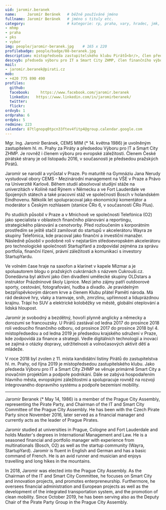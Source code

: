 ```yaml
---
uid: jaromir.beranek
name:     Jaromír Beránek  	# běžně používáné jméno
fullname: Jaromír Beránek  	# jméno s tituly etc.
category:                 	# kategorie: rp, praha, vary, hradec, jmk, senat
- mhmp
- praha
- pks
- vybor
img: people/jaromir-beranek.jpg    # 165 x 220
profilebadge: people/badge/08-beranek.jpg
description: místopředseda zastupitelského klubu Pirátů<br/>, člen předsednictva krajského sdružení Pirátů v Praze<br/> zastupitel s gescemi Smart City, Evropské fondy, finance a inovace
descvyb: předseda výboru pro IT a Smart City ZHMP, člen finančního výboru ZHMP
mail:
- jaromir.beranek@pirati.cz
mob:
- +420 775 890 490
profiles:
  github:     
  facebook: 	https://www.facebook.com/jaromir.beranek
  linkedin:   https://www.linkedin.com/in/jaromirberanek/
  twitter: 		
  flickr:
ordvyb: 1
ordpraha: 6
ordpks: 5
redmine: 223
calendar: 87tlgnopq0tpcn33ftev4fitp4@group.calendar.google.com
---
```


Mgr. Ing. Jaromír Beránek, CEMS MIM (* 14. května 1986) je uvolněným zastupitelem hl. m. Prahy za Piráty a předsedou Výboru pro IT a Smart City ZHMP. Je rovněž i členem výboru pro evropské záležitosti. Členem České pirátské strany je od listopadu 2016, v současnosti je předsedou pražských Pirátů.

Jaromír se narodil a vyrůstal v Praze. Po maturitě na Gymnáziu Jana Nerudy vystudoval obory CEMS - Mezinárodní management na VŠE v Praze a Právo na Univerzitě Karlově. Během studií absolvoval studijní stáže na univerzitách v Kolíně nad Rýnem v Německu a ve Fort Lauderdale ve Spojených státech a také pracovní stáž ve společnosti Bosch v holandském Eindhovenu. Několik let spolupracoval jako ekonomický komentátor a moderátor s Českým rozhlasem (stanice ČRo 6, v současnosti ČRo Plus).

Po studiích působil v Praze a v Mnichově ve společnosti Telefónica (O2) jako specialista v oblastech finančního plánování a reportingu, strategického plánování a cenotvorby. Před rozloučením s korporátním prostředím se ještě stačil zamilovat do startupů v akcelerátoru Wayra ze skupiny Telefónica, kde pracoval jako finanční a investiční manažer. Následně působil v podobné roli v nejstarším středoevropském akcelerátoru pro technologické společnosti StartupYard a zodpovídal zejména za správu portfolia, finanční řízení, právní záležitosti a komunikaci s investory StartupYardu.

Ve volném čase hraje na saxofon a klarinet v kapele Mizmar a je spoluautorem blogu o pražských cukrárnách s názvem Cukrouši.cz. Donedávna byl aktivní jako člen divadlení umělecké skupiny OLDstars a instruktor Prázdninové školy Lipnice. Mezi jeho zájmy patří outdoorové sporty, cestování, fotografování, hudba a divadlo. Je pravidelným bezpříspěvkovým dárcem krve a členem Klubu přátel Paměti národa. Má rád deskové hry, vlaky a tramvaje, sníh, zmrzlinu, upřímnost a liduprázdnou krajinu. Trápí ho SUV a elektrické koloběžky ve městě, globální oteplování a lidská hloupost.

Jaromír je svobodný a bezdětný, hovoří plynně anglicky a německy a dorozumí se francouzsky. U Pirátů zastával od ledna 2017 do prosince 2018 roli vedoucího finančního odboru, od prosince 2017 do prosince 2018 byl 4. místopředsedou a od ledna 2019 je předsedou krajského sdružení v Praze, kde zodpovídá za finance a strategii. Vedle digitálních technologií a inovací se zajímá o otázky dopravy, udržitelnosti a volnočasových aktivit dětí a mládeže.

V roce 2018 byl zvolen z 11. místa kandidátní listiny Pirátů do zastupitelstva hl. m. Prahy, od října 2019 je místopředsedou zastupitelského klubu. Jako předseda Výboru pro IT a Smart City ZHMP se věnuje primárně Smart City a inovačním projektům a podpoře podnikání. Dále se zabývá hospodařením hlavního města, evropskými záležitostmi a spolupracuje rovněž na rozvoji integrovaného dopravního systému a podpoře bezemisní mobility.

***

Jaromir Beranek (* May 14, 1986) is a member of the Prague City Assembly, representing the Pirate Party, and Chairman of the IT and Smart City Committee of the Prague City Assembly. He has been with the Czech Pirate Party since November 2016, later served as a financial manager and currently acts as the leader of Prague Pirates.

Jaromir studied at universities in Prague, Cologne and Fort Lauderdale and holds Master's degrees in International Management and Law. He is a seasoned financial and portfolio manager with experience from multinationals (Bosch, O2) as well as the startup community (Wayra, StartupYard). Jaromir is fluent in English and German and has a basic command of French. He is an avid runner and musician and enjoys travelling and long hikes in the mountains.

In 2018, Jaromir was elected into the Prague City Assembly. As the Chairman of the IT and Smart City Committee, he focuses on Smart City and innovation projects, and promotes enterpreneurship. Furthermore, he oversees financial administration and European projects as well as the development of the integrated transportation system, and the promotion of clean mobility. Since October 2019, he has been serving also as the Deputy Chair of the Pirate Party Group in the Prague City Assembly.
